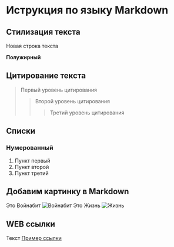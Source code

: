 # Иструкция по языку Markdown

## Стилизация текста

Новая строка текста

**Полужирный**

## Цитирование текста
> Первый уровень цитирования
>> Второй уровень цитирования
>>> Третий уровень цитирования

## Списки
### Нумерованный
1. Пункт первый
2. Пункт второй
3. Пункт третий

## Добавим картинку в Markdown 
Это Войнабит
![Войнабит](Warbeat.jpg)
Это Жизнь
![Жизнь](Life.jpg)

## WEB ссылки
Текст [Пример ссылки](http://example.com "Всплывающая подсказка")
